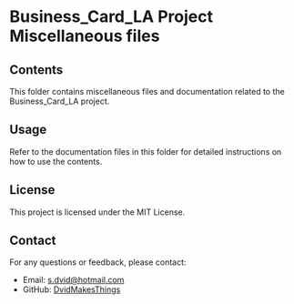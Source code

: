 # Business_Card_LA Project Miscellaneous files

## Contents
This folder contains miscellaneous files and documentation related to the Business_Card_LA project.

## Usage
Refer to the documentation files in this folder for detailed instructions on how to use the contents.

## License
This project is licensed under the MIT License.

## Contact
For any questions or feedback, please contact:
- Email: [s.dvid@hotmail.com](mailto:s.dvid@hotmail.com)
- GitHub: [DvidMakesThings](https://github.com/DvidMakesThings)
